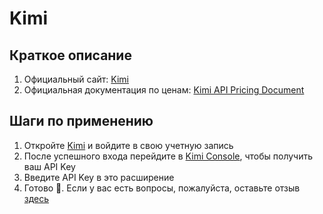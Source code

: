 # Kimi

## Краткое описание

1. Официальный сайт: [Kimi](https://platform.moonshot.cn/)
2. Официальная документация по ценам: [Kimi API Pricing Document](https://platform.moonshot.cn/docs/pricing/chat#%E8%AE%A1%E8%B4%B9%E5%9F%BA%E6%9C%AC%E6%A6%82%E5%BF%B5)

## Шаги по применению

1. Откройте [Kimi](https://platform.moonshot.cn/console/api-keys) и войдите в свою учетную запись
2. После успешного входа перейдите в [Kimi Console](https://platform.moonshot.cn/console/api-keys), чтобы получить ваш API Key
3. Введите API Key в это расширение
4. Готово 🎉. Если у вас есть вопросы, пожалуйста, оставьте отзыв [здесь](https://github.com/immersive-translate/immersive-translate/issues/137)
